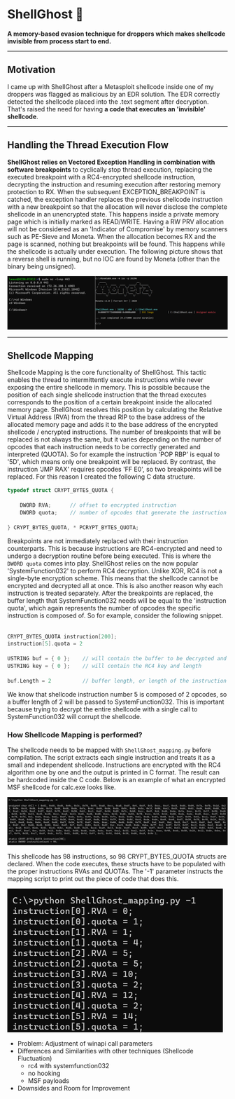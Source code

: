 # ShellGhost 👻

__A memory-based evasion technique for droppers which makes shellcode invisible from process start to end.__

-----------------------------------------------------------------------------------------------------------------------------------------------------------------
## Motivation
I came up with ShellGhost after a Metasploit shellcode inside one of my droppers was flagged as malicious by an EDR solution. The EDR correctly detected the shellcode placed into the .text segment after decryption. That's raised the need for having __a code that executes an 'invisible' shellcode__.


-----------------------------------------------------------------------------------------------------------------------------------------------------------------
## Handling the Thread Execution Flow
__ShellGhost relies on Vectored Exception Handling in combination with software breakpoints__ to cyclically stop thread execution, replacing the executed breakpoint with a RC4-encrypted shellcode instruction, decrypting the instruction and resuming execution after restoring memory protection to RX. When the subsequent EXCEPTION_BREAKPOINT is catched, the exception handler replaces the previous shellcode instruction with a new breakpoint so that the allocation will never disclose the complete shellcode in an unencrypted state. This happens inside a private memory page which is initially marked as READ/WRITE.
Having a RW PRV allocation will not be considered as an 'Indicator of Compromise' by memory scanners such as PE-Sieve and Moneta. When the allocation becomes RX and the page is scanned, nothing but breakpoints will be found. This happens while the shellcode is actually under execution. The following picture shows that a reverse shell is running, but no IOC are found by Moneta (other than the binary being unsigned).


![](pictures/moneta_detection.png)


-----------------------------------------------------------------------------------------------------------------------------------------------------------------
## Shellcode Mapping
Shellcode Mapping is the core functionality of ShellGhost. This tactic enables the thread to intermittently execute instructions while never exposing the entire shellcode in memory. This is possible because the position of each single shellcode instruction that the thread executes corresponds to the position of a certain breakpoint inside the allocated memory page. ShellGhost resolves this position by calculating the Relative Virtual Address (RVA) from the thread RIP to the base address of the allocated memory page and adds it to the base address of the encrypted shellcode / encrypted instructions. The number of breakpoints that will be replaced is not always the same, but it varies depending on the number of opcodes that each instruction needs to be correctly generated and interpreted (QUOTA). So for example the instruction 'POP RBP' is equal to '5D', which means only one breakpoint will be replaced. By contrast, the instruction 'JMP RAX' requires opcodes 'FF E0', so two breakpoints will be replaced. For this reason I created the following C data structure.


```c
typedef struct CRYPT_BYTES_QUOTA {

	DWORD RVA;		// offset to encrypted instruction 
	DWORD quota;	// number of opcodes that generate the instruction

} CRYPT_BYTES_QUOTA, * PCRYPT_BYTES_QUOTA;
```

Breakpoints are not immediately replaced with their instruction counterparts. This is because instructions are RC4-encrypted and need to undergo a decryption routine before being executed. This is where the `DWORD quota` comes into play. ShellGhost relies on the now popular 'SystemFunction032' to perform RC4 decryption. Unlike XOR, RC4 is not a single-byte encryption scheme. This means that the shellcode cannot be encrypted and decrypted all at once. This is also another reason why each instruction is treated separately. After the breakpoints are replaced, the buffer length that SystemFunction032 needs will be equal to the 'instruction quota', which again represents the number of opcodes the specific instruction is composed of. So for example, consider the following snippet.


```c

CRYPT_BYTES_QUOTA instruction[200];
instruction[5].quota = 2

USTRING buf = { 0 }; 	// will contain the buffer to be decrypted and its length
USTRING key = { 0 }; 	// will contain the RC4 key and length

buf.Length = 2 			// buffer length, or length of the instruction to be decrypted

```

We know that shellcode instruction number 5 is composed of 2 opcodes, so a buffer length of 2 will be passed to SystemFunction032. This is important because trying to decrypt the entire shellcode with a single call to SystemFunction032 will corrupt the shellcode.

### How Shellcode Mapping is performed?
The shellcode needs to be mapped with `ShellGhost_mapping.py` before compilation. The script extracts each single instruction and treats it as a small and independent shellcode. Instructions are encrypted with the RC4 algorithm one by one and the output is printed in C format. The result can be hardcoded inside the C code. Below is an example of what an encrypted MSF shellcode for calc.exe looks like. 


![](pictures/shellcode_mapping_1.png)


This shellcode has 98 instructions, so 98 CRYPT_BYTES_QUOTA structs are declared. When the code executes, these structs have to be populated with the proper instructions RVAs and QUOTAs. The '-1' parameter instructs the mapping script to print out the piece of code that does this.


![](pictures/shellcode_mapping_2.png)








- Problem: Adjustment of winapi call parameters
- Differences and Similarities with other techniques (Shellcode Fluctuation)
	- rc4 with systemfunction032
	- no hooking
	- MSF payloads
- Downsides and Room for Improvement



